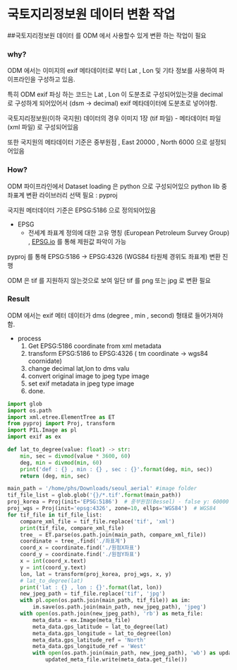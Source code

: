 # 국토지리정보원 데이터 변환 작업

##국토지리정보원 데이터 를 ODM 에서 사용할수 있게 변환 하는 작업이 필요

### why?

ODM 에서는 이미지의 exif 메타데이터로 부터 Lat , Lon 및 기타 정보를 사용하여 파이프라인을 구성하고 있음.

특히 ODM exif 파싱 하는 코드는 Lat , Lon 이 도분초로 구성되어있는것을 decimal 로 구성하게 되어있어서  (dsm → decimal)  exif 메타데이터에 도분초로 넣어야함.

국토지리정보원(이하 국지원) 데이터의 경우 이미지 1장 (tif 파일) - 메타데이터 파일(xml 파일) 로 구성되어있음

또한 국지원의 메타데이터 기준은 중부원점 , East 20000 , North 6000 으로 설정되어있음

### How?

ODM 파이프라인에서 Dataset loading 은 python 으로 구성되어있으 python lib 중 좌표계 변환 라이브러리 선택 필요 : pyproj

국지원 메터데이터 기준은 EPSG:5186 으로 정의되어있음

- EPSG
    - 전세계 좌표계 정의에 대한 고유 명칭 (European Petroleum Survey Group) , [EPSG.io](http://EPSG.io) 를 통해 제원값 파악이 가능

pyproj 를 통해 EPSG:5186 → EPSG:4326 (WGS84 타원체 경위도 좌표계) 변환 진행

ODM 은 tif 를 지원하지 않는것으로 보여 일단 tif 를 png 또는 jpg 로 변환 필요

### Result

ODM 에서는 exif 메터 데이터가 dms (degree , min , second) 형태로 들어가져야함.

- process
    1. Get EPSG:5186 coordinate from xml metadata
    2. transform EPSG:5186 to EPSG:4326 ( tm coordinate → wgs84 coornidate)
    3. change decimal lat,lon to dms valu
    4. convert original image to jpeg type image
    5. set exif metadata in jpeg type image
    6. done.



```python
import glob
import os.path
import xml.etree.ElementTree as ET
from pyproj import Proj, transform
import PIL.Image as pl
import exif as ex

def lat_to_degree(value: float) -> str:
    min, sec = divmod(value * 3600, 60)
    deg, min = divmod(min, 60)
    print('def : {} , min : {} , sec : {}'.format(deg, min, sec))
    return (deg, min, sec)

main_path = '/home/phs/Downloads/seoul_aerial' #image folder
tif_file_list = glob.glob('{}/*.tif'.format(main_path))
proj_korea = Proj(init='EPSG:5186')  # 중부원점(Bessel) - false y: 60000  (EASTING : 20000 , NORTHING : 60000)
proj_wgs = Proj(init='epsg:4326', zone=10, ellps='WGS84')  # WGS84
for tif_file in tif_file_list:
    compare_xml_file = tif_file.replace('tif', 'xml')
    print(tif_file, compare_xml_file)
    tree_ = ET.parse(os.path.join(main_path, compare_xml_file))
    coordinate = tree_.find('./좌표계')
    coord_x = coordinate.find('./원점X좌표')
    coord_y = coordinate.find('./원점Y좌표')
    x = int(coord_x.text)
    y = int(coord_y.text)
    lon, lat = transform(proj_korea, proj_wgs, x, y)
    # lat_to_degree(lat)
    print('lat : {} , lon : {}'.format(lat, lon))
    new_jpeg_path = tif_file.replace('tif', 'jpg')
    with pl.open(os.path.join(main_path, tif_file)) as im:
        im.save(os.path.join(main_path, new_jpeg_path), 'jpeg')
    with open(os.path.join(new_jpeg_path), 'rb') as meta_file:
        meta_data = ex.Image(meta_file)
        meta_data.gps_latitude = lat_to_degree(lat)
        meta_data.gps_longitude = lat_to_degree(lon)
        meta_data.gps_latitude_ref = 'North'
        meta_data.gps_longitude_ref = 'West'
        with open(os.path.join(main_path, new_jpeg_path), 'wb') as updated_meta_file:
            updated_meta_file.write(meta_data.get_file())
```